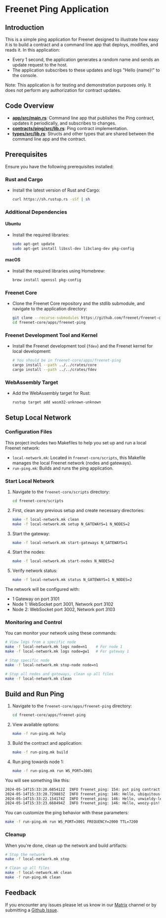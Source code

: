 # Freenet Ping Application

## Introduction

This is a simple ping application for Freenet designed to illustrate how easy it is to build a contract and a
command line app that deploys, modifies, and reads it. In this application:

- Every 1 second, the application generates a random name and sends an update request to the host.
- The application subscribes to these updates and logs "Hello {name}!" to the console.

Note: This application is for testing and demonstration purposes only. It does not perform any authorization for contract updates.

## Code Overview

- **[app/src/main.rs](https://github.com/freenet/freenet-core/blob/main/apps/freenet-ping/app/src/main.rs)**: Command line app
  that publishes the Ping contract, updates it periodically, and subscribes to changes.
- **[contracts/ping/src/lib.rs](https://github.com/freenet/freenet-core/blob/main/apps/freenet-ping/contracts/ping/src/lib.rs)**: Ping contract implementation.
- **[types/src/lib.rs](https://github.com/freenet/freenet-core/blob/main/apps/freenet-ping/types/src/lib.rs)**: Structs and other types that are shared between the command line app and the contract.

## Prerequisites

Ensure you have the following prerequisites installed:

### Rust and Cargo

- Install the latest version of Rust and Cargo:

  ```bash
  curl https://sh.rustup.rs -sSf | sh
  ```

### Additional Dependencies

#### Ubuntu

- Install the required libraries:

  ```bash
  sudo apt-get update
  sudo apt-get install libssl-dev libclang-dev pkg-config
  ```

#### macOS

- Install the required libraries using Homebrew:

  ```bash
  brew install openssl pkg-config
  ```

### Freenet Core

- Clone the Freenet Core repository and the stdlib submodule, and navigate to the application directory:

  ```bash
  git clone --recurse-submodules https://github.com/freenet/freenet-core.git
  cd freenet-core/apps/freenet-ping
  ```

### Freenet Development Tool and Kernel

- Install the Freenet development tool (`fdev`) and the Freenet kernel for local development:

  ```bash
  # You should be in freenet-core/apps/freenet-ping
  cargo install --path ../../crates/core
  cargo install --path ../../crates/fdev
  ```

### WebAssembly Target

- Add the WebAssembly target for Rust:

  ```bash
  rustup target add wasm32-unknown-unknown
  ```

## Setup Local Network

### Configuration Files

This project includes two Makefiles to help you set up and run a local Freenet network:

- `local-network.mk`: Located in `freenet-core/scripts`, this Makefile manages the local Freenet network (nodes and gateways).
- `run-ping.mk`: Builds and runs the ping application.

### Start Local Network
1. Navigate to the `freenet-core/scripts` directory:
   ```bash
   cd freenet-core/scripts
   ```

2. First, clean any previous setup and create necessary directories:
   ```bash
   make -f local-network.mk clean
   make -f local-network.mk setup N_GATEWAYS=1 N_NODES=2
   ```

3. Start the gateway:
   ```bash
   make -f local-network.mk start-gateways N_GATEWAYS=1
   ```

4. Start the nodes:
   ```bash
   make -f local-network.mk start-nodes N_NODES=2
   ```

5. Verify network status:
   ```bash
   make -f local-network.mk status N_GATEWAYS=1 N_NODES=2
   ```

The network will be configured with:
- 1 Gateway on port 3101
- Node 1: WebSocket port 3001, Network port 3102
- Node 2: WebSocket port 3002, Network port 3103

### Monitoring and Control

You can monitor your network using these commands:

```bash
# View logs from a specific node
make -f local-network.mk logs node=n1    # For node 1
make -f local-network.mk logs node=gw1   # For gateway 1

# Stop specific node
make -f local-network.mk stop-node node=n1

# Stop all nodes and gateways, clean up all files
make -f local-network.mk clean
```

## Build and Run Ping

1. Navigate to the `freenet-core/apps/freenet-ping` directory:
   ```bash
   cd freenet-core/apps/freenet-ping
   ```

1. View available options:
   ```bash
   make -f run-ping.mk help
   ```

2. Build the contract and application:
   ```bash
   make -f run-ping.mk build
   ```

3. Run ping towards node 1:
   ```bash
   make -f run-ping.mk run WS_PORT=3001
   ```

You will see something like this:
```bash
2024-05-14T15:33:20.685412Z  INFO freenet_ping: 154: put ping contract successfully! key=Cuj4LbFao6vzZ5VtvZAKZ64Y99qNh7MpTUdaCcEkU4oR
2024-05-14T15:33:20.729883Z  INFO freenet_ping: 146: Hello, ubiquitous-letters!
2024-05-14T15:33:22.154174Z  INFO freenet_ping: 146: Hello, unwieldy-level!
2024-05-14T15:33:23.668494Z  INFO freenet_ping: 146: Hello, woozy-pin!
```

You can customize the ping behavior with these parameters:
```bash
make -f run-ping.mk run WS_PORT=3001 FREQUENCY=2000 TTL=7200
```

### Cleanup

When you're done, clean up the network and build artifacts:

```bash
# Stop the network
make -f local-network.mk stop

# Clean up all files
make -f local-network.mk clean
make -f run-ping.mk clean
```

## Feedback

If you encounter any issues please let us know in our [Matrix](https://matrix.to/#/#freenet-locutus:matrix.org) channel or by submitting a [Github Issue](https://github.com/freenet/freenet-core/issues).